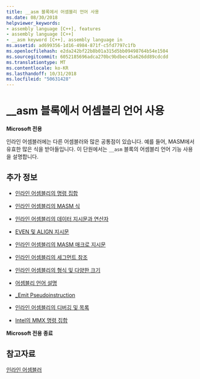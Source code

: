 ```yaml
---
title: __asm 블록에서 어셈블리 언어 사용
ms.date: 08/30/2018
helpviewer_keywords:
- assembly language [C++], features
- assembly language [C++]
- __asm keyword [C++], assembly language in
ms.assetid: ad699356-1d16-4984-871f-c5fd7797c1fb
ms.openlocfilehash: e2da242bf22b8b01a315d5bb09498764b54e1504
ms.sourcegitcommit: 6052185696adca270bc9bdbec45a626dd89cdcdd
ms.translationtype: MT
ms.contentlocale: ko-KR
ms.lasthandoff: 10/31/2018
ms.locfileid: "50631428"
---
```

# <a name="using-assembly-language-in-asm-blocks"></a>__asm 블록에서 어셈블리 언어 사용

**Microsoft 전용**

인라인 어셈블러에는 다른 어셈블러와 많은 공통점이 있습니다. 예를 들어, MASM에서 유효한 많은 식을 받아들입니다. 이 단원에서는 `__asm` 블록의 어셈블리 언어 기능 사용을 설명합니다.

## <a name="what-do-you-want-to-know-more-about"></a>추가 정보

- [인라인 어셈블리의 명령 집합](../../assembler/inline/instruction-set-for-inline-assembly.md)

- [인라인 어셈블리의 MASM 식](../../assembler/inline/masm-expressions-in-inline-assembly.md)

- [인라인 어셈블리의 데이터 지시문과 연산자](../../assembler/inline/data-directives-and-operators-in-inline-assembly.md)

- [EVEN 및 ALIGN 지시문](../../assembler/inline/even-and-align-directives.md)

- [인라인 어셈블리의 MASM 매크로 지시문](../../assembler/inline/masm-macro-directives-in-inline-assembly.md)

- [인라인 어셈블리의 세그먼트 참조](../../assembler/inline/segment-references-in-inline-assembly.md)

- [인라인 어셈블리의 형식 및 다양한 크기](../../assembler/inline/type-and-variable-sizes-in-inline-assembly.md)

- [어셈블리 언어 설명](../../assembler/inline/assembly-language-comments.md)

- [_Emit Pseudoinstruction](../../assembler/inline/emit-pseudoinstruction.md)

- [인라인 어셈블리의 디버깅 및 목록](../../assembler/inline/debugging-and-listings-for-inline-assembly.md)

- [Intel의 MMX 명령 집합](../../assembler/inline/intel-s-mmx-instruction-set.md)

**Microsoft 전용 종료**

## <a name="see-also"></a>참고자료

[인라인 어셈블러](../../assembler/inline/inline-assembler.md)<br/>